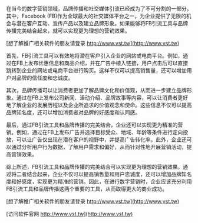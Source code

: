 在当今的数字营销领域，品牌传播和社交媒体引流已经成为了不可分割的一部分。其中，Facebook (FB)作为全球最大的社交媒体平台之一，为企业提供了无限的机会与潜在客户互动、宣传产品以及建立品牌形象。如果能够将FB引流工具与品牌传播完美结合起来，就可以实现更为理想的营销效果。

[想了解推广相关软件的朋友请登录 http://www.vst.tw](http://www.vst.tw)

首先，FB引流工具可以有效地将潜在客户引入企业的网站或电商平台。例如，通过在FB上发布优惠信息和商品介绍，并在广告中植入链接，用户点击后可以直接跳转到企业的网站或电商平台进行购买。这样不仅可以提高销售量，还可以增加用户对品牌的信任度和忠诚度。

其次，品牌传播可以让消费者更加了解品牌文化和价值观，从而进一步建立品牌形象。通过在FB上发布公司新闻、活动介绍、品牌故事等内容，可以让消费者更好地了解企业的发展历程以及企业所追求的价值观念和使命。这些信息不仅可以提高品牌知名度，还可以增加消费者对品牌的好感度和认同感。

最后，通过FB引流工具和品牌传播的完美结合，企业还可以实现更为精准的营销。例如，通过在FB上发布广告并选择目标受众、地域、年龄等条件进行定向投放，可以让广告仅出现在潜在客户的视野中，并提高广告转化率。此外，企业还可以通过分析用户行为数据，了解用户需求和偏好，从而针对性地开展营销活动，提高营销效果。

综上所述，FB引流工具和品牌传播的完美结合可以实现更为理想的营销效果。通过将二者结合起来，企业不仅可以提高销售量和用户忠诚度，还可以增加品牌知名度和好感度，实现更为精准的营销。因此，在进行数字营销时，企业应该充分利用FB引流工具和品牌传播这两个重要的工具，从而取得更大的商业成功。

[想了解推广相关软件的朋友请登录 http://www.vst.tw](http://www.vst.tw)


[访问软件官网 http://www.vst.tw](http://www.vst.tw)
